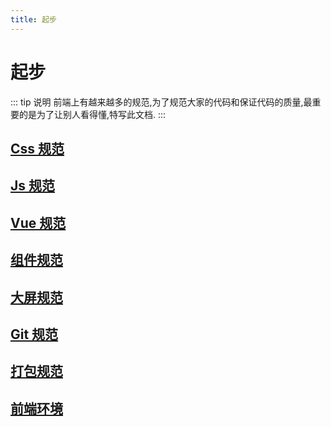 ```yaml
---
title: 起步
---
```


# 起步

::: tip 说明
前端上有越来越多的规范,为了规范大家的代码和保证代码的质量,最重要的是为了让别人看得懂,特写此文档.
:::


## [Css 规范](/css/)

## [Js 规范](/js/)

## [Vue 规范](/vue/)

## [组件规范](/element/)

## [大屏规范](/dataV/)

## [Git 规范](/git/)

## [打包规范](/bale/)

## [前端环境](/front-end/)